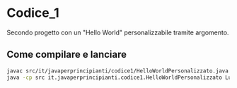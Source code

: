 # Codice_1

Secondo progetto con un "Hello World" personalizzabile tramite argomento.

## Come compilare e lanciare

```bash
javac src/it/javaperprincipianti/codice1/HelloWorldPersonalizzato.java
java -cp src it.javaperprincipianti.codice1.HelloWorldPersonalizzato Luca
```
